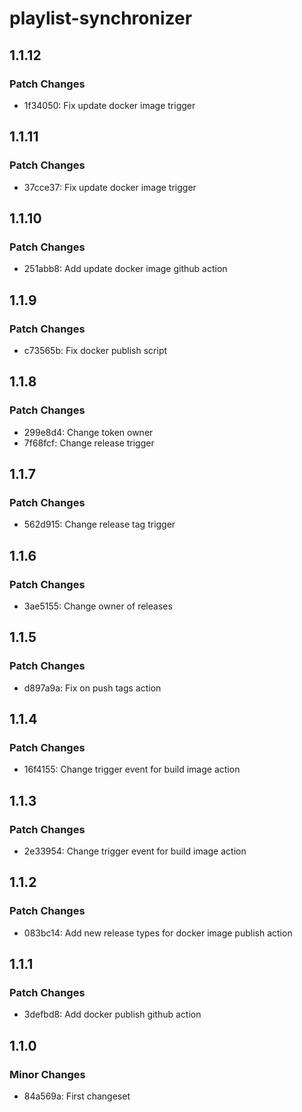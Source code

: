 # playlist-synchronizer

## 1.1.12

### Patch Changes

-   1f34050: Fix update docker image trigger

## 1.1.11

### Patch Changes

-   37cce37: Fix update docker image trigger

## 1.1.10

### Patch Changes

-   251abb8: Add update docker image github action

## 1.1.9

### Patch Changes

-   c73565b: Fix docker publish script

## 1.1.8

### Patch Changes

-   299e8d4: Change token owner
-   7f68fcf: Change release trigger

## 1.1.7

### Patch Changes

-   562d915: Change release tag trigger

## 1.1.6

### Patch Changes

-   3ae5155: Change owner of releases

## 1.1.5

### Patch Changes

-   d897a9a: Fix on push tags action

## 1.1.4

### Patch Changes

-   16f4155: Change trigger event for build image action

## 1.1.3

### Patch Changes

-   2e33954: Change trigger event for build image action

## 1.1.2

### Patch Changes

-   083bc14: Add new release types for docker image publish action

## 1.1.1

### Patch Changes

-   3defbd8: Add docker publish github action

## 1.1.0

### Minor Changes

-   84a569a: First changeset
